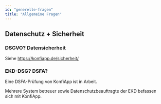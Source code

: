 ```yaml
---
id: "generelle-fragen"
title: "Allgemeine Fragen"
---
```


## Datenschutz + Sicherheit
### DSGVO? Datensicherheit
Siehe https://konfiapp.de/sicherheit/

### EKD-DSG? DSFA?
Eine DSFA-Prüfung von KonfiApp ist in Arbeit.

Mehrere System betreuer sowie Datenschutzbeauftragte der EKD befassen sich mit KonfiApp.